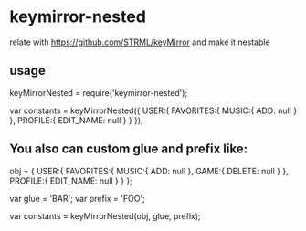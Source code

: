 # keymirror-nested
relate with https://github.com/STRML/keyMirror and make it nestable


## usage

keyMirrorNested = require('keymirror-nested');


var constants = keyMirrorNested({
    USER:{
        FAVORITES:{
            MUSIC:{
                ADD: null
            }
        },
        PROFILE:{
            EDIT_NAME: null
        }
    }
});


## You also can custom glue and prefix like:


obj = {
    USER:{
        FAVORITES:{
            MUSIC:{
                ADD: null
            },
            GAME:{
                DELETE: null
            }
        },
        PROFILE:{
            EDIT_NAME: null
        }
    }
};

var glue = 'BAR';
var prefix = 'FOO';


var constants = keyMirrorNested(obj, glue, prefix);
        